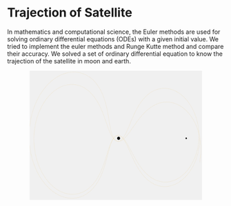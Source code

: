 # Trajection of Satellite 
In mathematics and computational science, the Euler methods are used for solving ordinary differential equations (ODEs) with a given initial value.
We tried to implement the euler methods and Runge Kutte method and compare their accuracy. We solved a set of ordinary differential equation to know the trajection of the satellite in moon and earth.

<p align="center">
<img src="https://github.com/viswambhar-yasa/Numerical_analysis_functions/raw/master/Annotation 2020-09-08 182544.png" width="400" height="300" />
</p>
